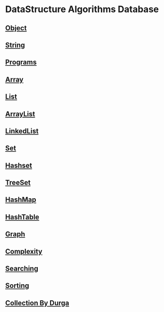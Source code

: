 # DataStructure Algorithms Database
## [Object](https://github.com/dev-spm/DataStructure-Algorithm-Database/blob/master/ReadMe/Objects.md)
## [String](https://github.com/dev-spm/DataStructure-Algorithm-Database/blob/master/ReadMe/String.md)
## [Programs](https://github.com/dev-spm/DataStructure-Algorithm-Database/blob/master/ReadMe/programs/StringPrograms.md)
## [Array](https://github.com/dev-spm/DataStructure-Algorithm-Database/blob/master/ReadMe/programs/Array.md)
## [List](https://github.com/dev-spm/DataStructure-Algorithm-Database/blob/master/ReadMe/arrayList.md)
## [ArrayList](https://github.com/dev-spm/DataStructure-Algorithm-Database/blob/master/ReadMe/arrayList.md)
## [LinkedList](https://github.com/dev-spm/DataStructure-Algorithm-Database/blob/master/ReadMe/linkedList.md)
## [Set](https://github.com/dev-spm/DataStructure-Algorithm-Database/blob/master/ReadMe/set.md)
## [Hashset](https://github.com/dev-spm/DataStructure-Algorithm-Database/blob/master/ReadMe/hashSet.md)
## [TreeSet](https://github.com/dev-spm/DataStructure-Algorithm-Database/blob/master/ReadMe/treeSet.md)
## [HashMap](https://github.com/dev-spm/DataStructure-Algorithm-Database/blob/master/ReadMe/hashMap.md)
## [HashTable](https://github.com/dev-spm/DataStructure-Algorithm-Database/blob/master/ReadMe/hashTable.md)
## [Graph](https://github.com/dev-spm/DataStructure-Algorithm-Database/blob/master/ReadMe/graph.md)
## [Complexity](https://github.com/dev-spm/DataStructure-Algorithm-Database/blob/master/ReadMe/complexity.md)
## [Searching](https://github.com/dev-spm/DataStructure-Algorithm-Database/blob/master/ReadMe/searching.md)
## [Sorting](https://github.com/dev-spm/DataStructure-Algorithm-Database/blob/master/ReadMe/sorting.md)
## [Collection By Durga](https://github.com/siba-x-prasad/DSA_Collections/blob/master/ReadMe/collections/CollectionsByDurga.md)

